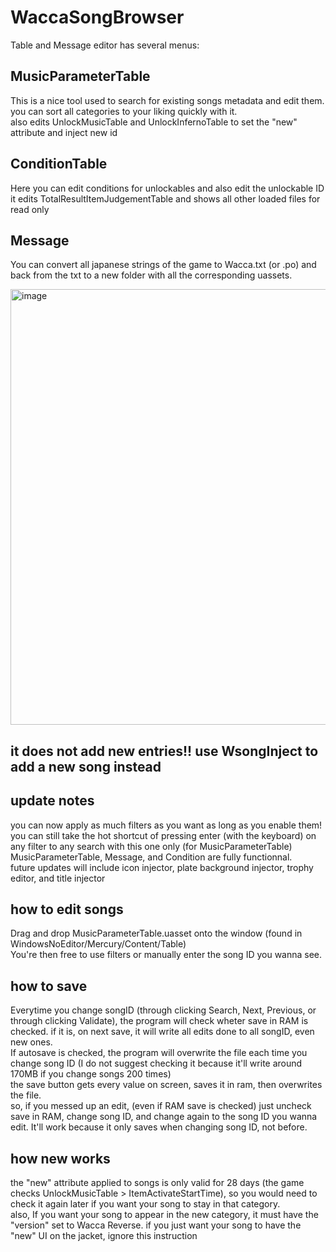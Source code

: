# WaccaSongBrowser
Table and Message editor
has several menus:

## MusicParameterTable
This is a nice tool used to search for existing songs metadata and edit them.<br>
you can sort all categories to your liking quickly with it.<br>
also edits UnlockMusicTable and UnlockInfernoTable to set the "new" attribute and inject new id

## ConditionTable
Here you can edit conditions for unlockables and also edit the unlockable ID<br>
it edits TotalResultItemJudgementTable and shows all other loaded files for read only

## Message
You can convert all japanese strings of the game to Wacca.txt (or .po) and back from the txt to a new folder with all the corresponding uassets.

<img width="1184" height="697" alt="image" src="https://github.com/user-attachments/assets/ff07d6a4-1999-4989-ba09-504572842146" />

## it does not add new entries!! use WsongInject to add a new song instead

## update notes
you can now apply as much filters as you want as long as you enable them! <br>
you can still take the hot shortcut of pressing enter (with the keyboard) on any filter to any search with this one only (for MusicParameterTable) <br>
MusicParameterTable, Message, and Condition are fully functionnal. <br>
future updates will include icon injector, plate background injector, trophy editor, and title injector

## how to edit songs
Drag and drop MusicParameterTable.uasset onto the window (found in WindowsNoEditor/Mercury/Content/Table)
<br>You're then free to use filters or manually enter the song ID you wanna see.

## how to save
Everytime you change songID (through clicking Search, Next, Previous, or through clicking Validate), the program will check wheter save in RAM is checked. if it is, on next save, it will write all edits done to all songID, even new ones.
<br> If autosave is checked, the program will overwrite the file each time you change song ID (I do not suggest checking it because it'll write around 170MB if you change songs 200 times)
<br> the save button gets every value on screen, saves it in ram, then overwrites the file.
<br> so, if you messed up an edit, (even if RAM save is checked) just uncheck save in RAM, change song ID, and change again to the song ID you wanna edit. It'll work because it only saves when changing song ID, not before.

## how new works
the "new" attribute applied to songs is only valid for 28 days (the game checks UnlockMusicTable > ItemActivateStartTime), so you would need to check it again later if you want your song to stay in that category. <br>
also, If you want your song to appear in the new category, it must have the "version" set to Wacca Reverse. if you just want your song to have the "new" UI on the jacket, ignore this instruction